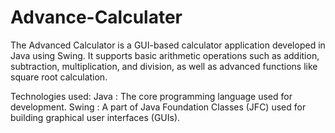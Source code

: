 # Advance-Calculater
The Advanced Calculator is a GUI-based calculator application developed in Java using Swing. It supports basic arithmetic operations such as addition, subtraction, multiplication, and division, as well as advanced functions like square root calculation.

Technologies used:
Java : The core programming language used for development.
Swing : A part of Java Foundation Classes (JFC) used for building graphical user interfaces (GUIs).
